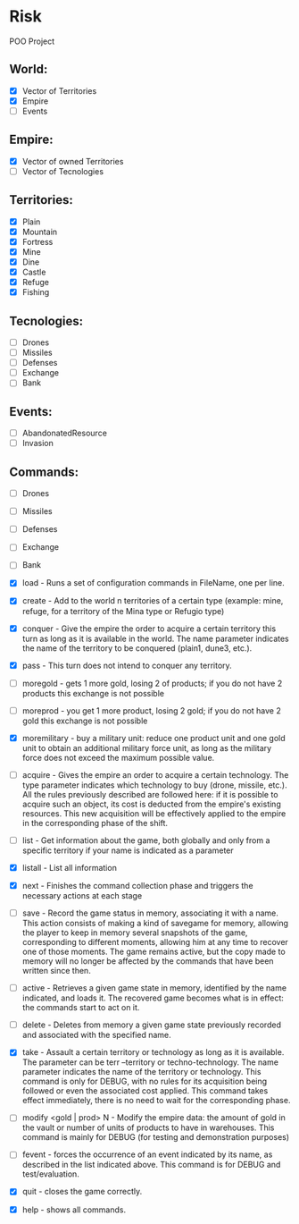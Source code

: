 # Risk
POO Project

## World: 

- [x] Vector of Territories
- [x] Empire
- [ ] Events

## Empire: 

- [x] Vector of owned Territories
- [ ] Vector of Tecnologies

## Territories: 

- [x] Plain
- [x] Mountain
- [x] Fortress
- [x] Mine
- [x] Dine
- [x] Castle
- [x] Refuge
- [x] Fishing

## Tecnologies:

- [ ] Drones
- [ ] Missiles
- [ ] Defenses
- [ ] Exchange
- [ ] Bank

## Events:

- [ ] AbandonatedResource
- [ ] Invasion

## Commands:

- [ ] Drones
- [ ] Missiles
- [ ] Defenses
- [ ] Exchange
- [ ] Bank

- [x] load <FileName> - Runs a set of configuration commands in FileName, one per line. 
- [x] create <type> <n> - Add to the world n territories of a certain type (example: mine, refuge, for a territory of the Mina type or Refugio type) 
- [x] conquer <name> - Give the empire the order to acquire a certain territory this turn as long as it is available in the world. The name parameter indicates the name of the territory to be conquered (plain1, dune3, etc.). 
- [x] pass - This turn does not intend to conquer any territory. 
- [ ] moregold - gets 1 more gold, losing 2 of products; if you do not have 2 products this exchange is not possible 
- [ ] moreprod - you get 1 more product, losing 2 gold; if you do not have 2 gold this exchange is not possible 
- [x] moremilitary - buy a military unit: reduce one product unit and one gold unit to obtain an additional military force unit, as long as the military force does not exceed the maximum possible value. 
- [ ] acquire <type> - Gives the empire an order to acquire a certain technology. The type parameter indicates which technology to buy (drone, missile, etc.). All the rules previously described are followed here: if it is possible to acquire such an object, its cost is deducted from the empire's existing resources. This new acquisition will be effectively applied to the empire in the corresponding phase of the shift. 
- [ ] list <name> - Get information about the game, both globally and only from a specific territory if your name is indicated as a parameter 
- [x] listall - List all information
- [x] next - Finishes the command collection phase and triggers the necessary actions at each stage
- [ ] save <name> - Record the game status in memory, associating it with a name. This action consists of making a kind of savegame for memory, allowing the player to keep in memory several snapshots of the game, corresponding to different moments, allowing him at any time to recover one of those moments. The game remains active, but the copy made to memory will no longer be affected by the commands that have been written since then. 
- [ ] active <name> - Retrieves a given game state in memory, identified by the name indicated, and loads it. The recovered game becomes what is in effect: the commands start to act on it. 
- [ ] delete <name> - Deletes from memory a given game state previously recorded and associated with the specified name. 
- [x] take <qual> <name> - Assault a certain territory or technology as long as it is available. The parameter can be terr –territory or techno-technology. The name parameter indicates the name of the territory or technology. This command is only for DEBUG, with no rules for its acquisition being followed or even the associated cost applied. This command takes effect immediately, there is no need to wait for the corresponding phase. 
- [ ] modify <gold | prod> N - Modify the empire data: the amount of gold in the vault or number of units of products to have in warehouses. This command is mainly for DEBUG (for testing and demonstration purposes) 
- [ ] fevent <event-name> - forces the occurrence of an event indicated by its name, as described in the list indicated above. This command is for DEBUG and test/evaluation.
- [x] quit - closes the game correctly.
- [x] help - shows all commands.